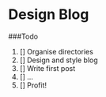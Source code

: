 Design Blog
===========

###Todo

1. [] Organise directories
2. [] Design and style blog
3. [] Write first post
4. [] ...
5. [] Profit!